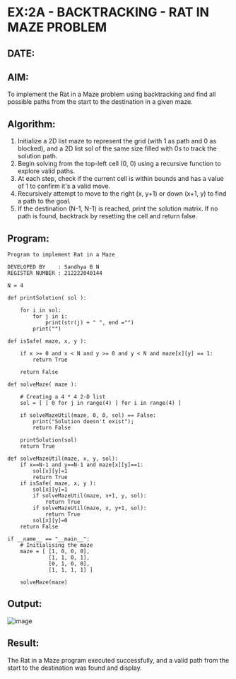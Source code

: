 # EX:2A - BACKTRACKING - RAT IN MAZE PROBLEM
## DATE:

## AIM:

To implement the Rat in a Maze problem using backtracking and find all possible paths from the start to the destination in a given maze.


## Algorithm:

1. Initialize a 2D list maze to represent the grid (with 1 as path and 0 as blocked), and a 2D list sol of the same size filled with 0s to track the solution path.
2. Begin solving from the top-left cell (0, 0) using a recursive function to explore valid paths.
3. At each step, check if the current cell is within bounds and has a value of 1 to confirm it's a valid move.
4. Recursively attempt to move to the right (x, y+1) or down (x+1, y) to find a path to the goal.
5. If the destination (N-1, N-1) is reached, print the solution matrix. If no path is found, backtrack by resetting the cell and return false.

## Program:

```
Program to implement Rat in a Maze

DEVELOPED BY    : Sandhya B N
REGISTER NUMBER : 212222040144

```
```
N = 4
 
def printSolution( sol ):
     
    for i in sol:
        for j in i:
            print(str(j) + " ", end ="")
        print("")
 
def isSafe( maze, x, y ):
     
    if x >= 0 and x < N and y >= 0 and y < N and maze[x][y] == 1:
        return True
     
    return False
 
def solveMaze( maze ):
     
    # Creating a 4 * 4 2-D list
    sol = [ [ 0 for j in range(4) ] for i in range(4) ]
     
    if solveMazeUtil(maze, 0, 0, sol) == False:
        print("Solution doesn't exist");
        return False
     
    printSolution(sol)
    return True
     
def solveMazeUtil(maze, x, y, sol):
    if x==N-1 and y==N-1 and maze[x][y]==1:
        sol[x][y]=1
        return True
    if isSafe( maze, x, y ):
        sol[x][y]=1
        if solveMazeUtil(maze, x+1, y, sol):
            return True
        if solveMazeUtil(maze, x, y+1, sol):
            return True
        sol[x][y]=0
    return False

if __name__ == "__main__":
    # Initialising the maze
    maze = [ [1, 0, 0, 0],
             [1, 1, 0, 1],
             [0, 1, 0, 0],
             [1, 1, 1, 1] ]
              
    solveMaze(maze)
```

## Output:

![image](https://github.com/user-attachments/assets/805dacaa-304a-46f2-b22f-d346b7703a68)


## Result:

The Rat in a Maze program executed successfully, and a valid path from the start to the destination was found and display.
